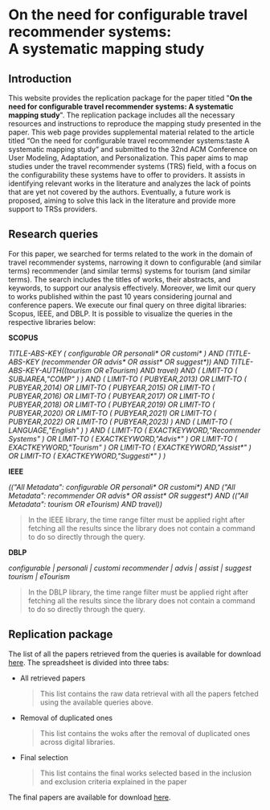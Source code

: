 On the need for configurable travel recommender systems:  
A systematic mapping study
=====================================================================================

Introduction
------------

This website provides the replication package for the paper titled "**On the need for configurable travel recommender systems: A systematic mapping study**". The replication package includes all the necessary resources and instructions to reproduce the mapping study presented in the paper. This web page provides supplemental material related to the article titled “On the need for configurable travel recommender systems:taste A systematic mapping study“ and submitted to the 32nd ACM Conference on User Modeling, Adaptation, and Personalization. This paper aims to map studies under the travel recommender systems (TRS) field, with a focus on the configurability these systems have to offer to providers. It assists in identifying relevant works in the literature and analyzes the lack of points that are yet not covered by the authors. Eventually, a future work is proposed, aiming to solve this lack in the literature and provide more support to TRSs providers.

Research queries
----------------

For this paper, we searched for terms related to the work in the domain of travel recommender systems, narrowing it down to configurable (and similar terms) recommender (and similar terms) systems for tourism (and similar terms). The search includes the titles of works, their abstracts, and keywords, to support our analysis effectively. Moreover, we limit our query to works published within the past 10 years considering journal and conference papers. We execute our final query on three digital libraries: Scopus, IEEE, and DBLP. It is possible to visualize the queries in the respective libraries below:

**SCOPUS**

*TITLE-ABS-KEY ( configurable OR personali\* OR customi\* ) AND (TITLE-ABS-KEY (recommender OR advis\* OR assist\* OR suggest\*)) AND TITLE-ABS-KEY-AUTH((tourism OR eTourism) AND travel) AND ( LIMIT-TO ( SUBJAREA,"COMP" ) ) AND ( LIMIT-TO ( PUBYEAR,2013) OR LIMIT-TO ( PUBYEAR,2014) OR LIMIT-TO ( PUBYEAR,2015) OR LIMIT-TO ( PUBYEAR,2016) OR LIMIT-TO ( PUBYEAR,2017) OR LIMIT-TO ( PUBYEAR,2018) OR LIMIT-TO ( PUBYEAR,2019) OR LIMIT-TO ( PUBYEAR,2020) OR LIMIT-TO ( PUBYEAR,2021) OR LIMIT-TO ( PUBYEAR,2022) OR LIMIT-TO ( PUBYEAR,2023) ) AND ( LIMIT-TO ( LANGUAGE,"English" ) ) AND ( LIMIT-TO ( EXACTKEYWORD,"Recommender Systems" ) OR LIMIT-TO ( EXACTKEYWORD,"Advis\*" ) OR LIMIT-TO ( EXACTKEYWORD,"Tourism" ) OR LIMIT-TO ( EXACTKEYWORD,"Assist\*" ) OR LIMIT-TO ( EXACTKEYWORD,"Suggesti\*" ) )*

**IEEE**

*(("All Metadata": configurable OR personali\* OR customi\*) AND ("All Metadata": recommender OR advis\* OR assist\* OR suggest\*) AND (("All Metadata": tourism OR eTourism) AND travel))*
> In the IEEE library, the time range filter must be applied right after fetching all the results since the library does not contain a command to do so directly through the query.

**DBLP**

*configurable | personali | customi recommender | advis | assist | suggest tourism | eTourism*
> In the DBLP library, the time range filter must be applied right after fetching all the results since the library does not contain a command to do so directly through the query.

Replication package
-------------------

The list of all the papers retrieved from the queries is available for download <a href="https://anonymous.4open.science/api/repo/UMAP2024-On-the-need-for-configurable-travel-recommender-systems-A-systematic-mapping-study-5DEB/file/papers_list.xlsx" title="Download" download>here</a>. The spreadsheet is divided into three tabs:

- All retrieved papers
  > This list contains the raw data retrieval with all the papers fetched using the available queries above.
- Removal of duplicated ones
  > This list contains the woks after the removal of duplicated ones across digital libraries.
- Final selection
  > This list contains the final works selected based in the inclusion and exclusion criteria explained in the paper

The final papers are available for download [here](https://duckduckgo.com).

